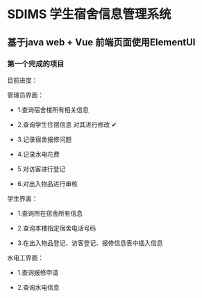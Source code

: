 # SDIMS 学生宿舍信息管理系统
## 基于java web + Vue  前端页面使用ElementUI
### 第一个完成的项目


目前进度：

管理员界面：
* 1.查询宿舍楼所有相关信息

* 2.查询学生住宿信息 对其进行修改  ✔
 
* 3.记录宿舍报修问题
 
* 4.记录水电花费
 
* 5.对访客进行登记
 
* 6.对出入物品进行审核



学生界面：
* 1.查询所在宿舍所有信息
 
* 2.查询本楼指定宿舍电话号码
 
* 3.在出入物品登记、访客登记、报修信息表中插入信息


水电工界面：

* 1.查询报修申请
 
* 2.查询水电信息

